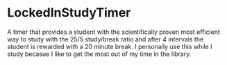 # LockedInStudyTimer
A timer that provides a student with the scientifically proven most efficient way to study with the 25/5 study/break ratio and after 4 intervals the student is rewarded with a 20 minute break. I personally use this while I study becasue I like to get the most out of my time in the library.
